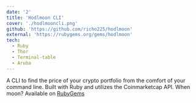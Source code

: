 ```yaml
---
date: '2'
title: 'Hodlmoon CLI'
cover: './hodlmooncli.png'
github: 'https://github.com/richo225/hodlmoon'
external: 'https://rubygems.org/gems/hodlmoon'
tech:
  - Ruby
  - Thor
  - Terminal-table
  - Aruba
---
```


A CLI to find the price of your crypto portfolio from the comfort of your
command line. Built with Ruby and utilizes the Coinmarketcap API. When moon?
Available on [RubyGems](https://rubygems.org/gems/hodlmoon)
